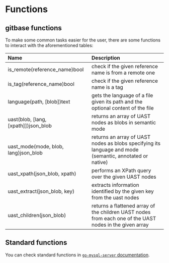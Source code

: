 # Functions

## gitbase functions

To make some common tasks easier for the user, there are some functions to interact with the aforementioned tables:

| Name | Description |
| :--- | :--- |
| is\_remote\(reference\_name\)bool | check if the given reference name is from a remote one |
| is\_tag\(reference\_name\)bool | check if the given reference name is a tag |
| language\(path, \[blob\]\)text | gets the language of a file given its path and the optional content of the file |
| uast\(blob, \[lang, \[xpath\]\]\)json\_blob | returns an array of UAST nodes as blobs in semantic mode |
| uast\_mode\(mode, blob, lang\)json\_blob | returns an array of UAST nodes as blobs specifying its language and mode \(semantic, annotated or native\) |
| uast\_xpath\(json\_blob, xpath\) | performs an XPath query over the given UAST nodes |
| uast\_extract\(json\_blob, key\) | extracts information identified by the given key from the uast nodes |
| uast\_children\(json\_blob\) | returns a flattened array of the children UAST nodes from each one of the UAST nodes in the given array |

## Standard functions

You can check standard functions in [`go-mysql-server` documentation](https://github.com/src-d/go-mysql-server/tree/090a17d38c22a28eccf631f400c11704f65bb6ce#custom-functions).

